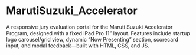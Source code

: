 # MarutiSuzuki_Accelerator
A responsive jury evaluation portal for the Maruti Suzuki Accelerator Program, designed with a fixed iPad Pro 11” layout. Features include startup logo carousel/grid view, dynamic “Now Presenting” section, scorecard input, and modal feedback—built with HTML, CSS, and JS.
